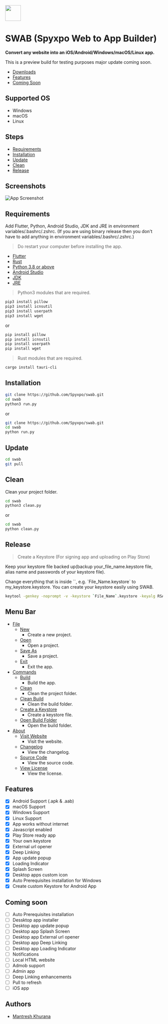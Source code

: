 
<img src="https://raw.githubusercontent.com/Spyxpo/swab/dev/images/logo.png" width="50" height="50">

# SWAB (Spyxpo Web to App Builder)

**Convert any website into an iOS/Android/Windows/macOS/Linux app.**

This is a preview build for testing purposes major update coming soon.

- [Downloads](https://github.com/Spyxpo/swab/releases/latest)
- [Features](#features)
- [Coming Soon](#coming-soon)

## Supported OS

- Windows
- macOS
- Linux

## Steps

- [Requirements](#requirements)
- [Installation](#installation)
- [Update](#update)
- [Clean](#clean)
- [Release](#release)

## Screenshots

![App Screenshot](https://raw.githubusercontent.com/Spyxpo/swab/dev/screenshots/screenshot-1.png)

## Requirements

Add Flutter, Python, Android Studio, JDK and JRE in environment variables/.bashrc/.zshrc. (If you are using binary release then you don't have to add anything in environment variables/.bashrc/.zshrc.)

> Do restart your computer before installing the app.

- [Flutter](https://flutter.dev/docs/get-started/install/)
- [Rust](https://www.rust-lang.org/tools/install)
- [Python 3.8 or above](https://www.python.org/downloads/)
- [Android Studio](https://developer.android.com/studio)
- [JDK](https://www.oracle.com/java/technologies/downloads/)
- [JRE](https://www.java.com/en/download/)

> Python3 modules that are required.

```bash
pip3 install pillow 
pip3 install icnsutil
pip3 install userpath
pip3 install wget
```

or

```bash
pip install pillow 
pip install icnsutil
pip install userpath
pip install wget
```

> Rust modules that are required.

```bash
cargo install tauri-cli
```

## Installation

```bash
git clone https://github.com/Spyxpo/swab.git
cd swab
python3 run.py
```

or

```bash
git clone https://github.com/Spyxpo/swab.git
cd swab
python run.py
```

## Update

```bash
cd swab
git pull
```

## Clean

Clean your project folder.

```bash
cd swab
python3 clean.py
```

or

```bash
cd swab
python clean.py
```

## Release

> Create a Keystore (For signing app and uploading on Play Store)

Keep your keystore file backed up(backup your_file_name.keystore file, alias name and passwords of your keystore file).

Change everything that is inside ``, e.g. \`File_Name.keystore\` to my_keystore.keystore. You can create your keystore easily using SWAB.

```bash
keytool -genkey -noprompt -v -keystore `File_Name`.keystore -keyalg RSA -keysize 2048 -validity 10000 -alias `Alias_Name` -storetype PKCS12 -storepass `Store_Pass` -keypass `Key_Pass` -dname "CN=`Your_Name`, OU=`Your_Organization_Unit`, O=`Organization`, L=`Your_City_Or_Locality`, S=`Your_State_Or_Province`, C=`Two_Letter_Country_Code`"
```

## Menu Bar

- [File](#file)
  - [New](#new)
     - Create a new project.
  - [Open](#open)
    - Open a project.
  - [Save As](#save-as)
    - Save a project.
  - [Exit](#exit)
    - Exit the app.
- [Commands](#commands)
  - [Build](#build)
    - Build the app.
  - [Clean](#clean)
    - Clean the project folder.
  - [Clean Build](#clean-build)
    - Clean the build folder.
  - [Create a Keystore](#create-a-keystore)
    - Create a keystore file.
  - [Open Build Folder](#open-build-folder)
    - Open the build folder.
- [About](#about)
  - [Visit Website](#visit-website)
    - Visit the website.
  - [Changelog](#changelog)
    - View the changelog.
  - [Source Code](#source-code)
    - View the source code.
  - [View License](#view-license)
    - View the license.

## Features

- [X] Android Support (.apk & .aab)
- [X] macOS Support
- [X] Windows Support
- [X] Linux Support
- [X] App works without internet
- [X] Javascript enabled
- [X] Play Store ready app
- [X] Your own keystore
- [X] External url opener
- [X] Deep Linking
- [X] App update popup
- [X] Loading Indicator
- [X] Splash Screen
- [X] Desktop apps custom icon
- [X] Auto Prerequisites installation for Windows
- [X] Create custom Keystore for Android App

## Coming soon

- [ ] Auto Prerequisites installation
- [ ] Dessktop app installer
- [ ] Desktop app update popup
- [ ] Desktop app Splash Screen
- [ ] Desktop app External url opener
- [ ] Desktop app Deep Linking
- [ ] Desktop app Loading Indicator
- [ ] Notifications
- [ ] Local HTML website
- [ ] Admob support
- [ ] Admin app
- [ ] Deep Linking enhancements
- [ ] Pull to refresh
- [ ] iOS app

## Authors

- [Mantresh Khurana](https://github.com/mantreshkhurana/)

